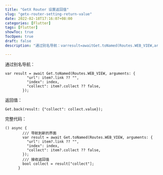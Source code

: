 ```yaml
---
title: "GetX Router 设置返回值"
slug: "getx-router-setting-return-value"
date: 2022-02-18T17:16:07+08:00
categories: [Flutter]
tags: [Flutter]
showToc: true
TocOpen: true
draft: false
description: "通过别名导航：varresult=awaitGet.toNamed(Routes.WEB_VIEW,arguments:{"

---
```

                
通过别名导航：

```
var result = await Get.toNamed(Routes.WEB_VIEW, arguments: {
          "url": item?.link ?? "",
          "index": index,
          "collect": item?.collect ?? false,
        });
```

返回值：

`Get.back(result: {"collect": collect.value});`

完整代码：

```
() async {
        /// 导航到新的界面
        var result = await Get.toNamed(Routes.WEB_VIEW, arguments: {
          "url": item?.link ?? "",
          "index": index,
          "collect": item?.collect ?? false,
        });
        /// 接收返回值
        bool collect = result["collect"];
      }
```

